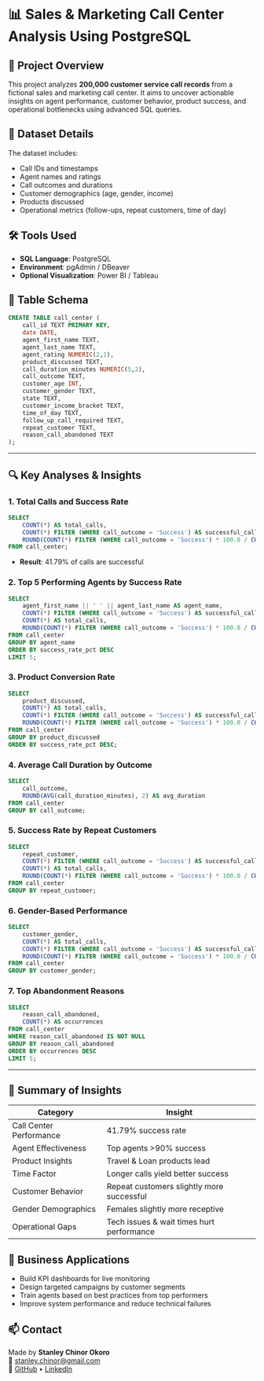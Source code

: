 
# 📊 Sales & Marketing Call Center Analysis Using PostgreSQL

## 🧾 Project Overview

This project analyzes **200,000 customer service call records** from a fictional sales and marketing call center. It aims to uncover actionable insights on agent performance, customer behavior, product success, and operational bottlenecks using advanced SQL queries.

## 📂 Dataset Details

The dataset includes:
- Call IDs and timestamps
- Agent names and ratings
- Call outcomes and durations
- Customer demographics (age, gender, income)
- Products discussed
- Operational metrics (follow-ups, repeat customers, time of day)

## 🛠️ Tools Used

- **SQL Language**: PostgreSQL
- **Environment**: pgAdmin / DBeaver
- **Optional Visualization**: Power BI / Tableau

## 🧱 Table Schema

```sql
CREATE TABLE call_center (
    call_id TEXT PRIMARY KEY,
    date DATE,
    agent_first_name TEXT,
    agent_last_name TEXT,
    agent_rating NUMERIC(2,1),
    product_discussed TEXT,
    call_duration_minutes NUMERIC(5,2),
    call_outcome TEXT,
    customer_age INT,
    customer_gender TEXT,
    state TEXT,
    customer_income_bracket TEXT,
    time_of_day TEXT,
    follow_up_call_required TEXT,
    repeat_customer TEXT,
    reason_call_abandoned TEXT
);
```

---

## 🔍 Key Analyses & Insights

### 1. Total Calls and Success Rate
```sql
SELECT 
    COUNT(*) AS total_calls,
    COUNT(*) FILTER (WHERE call_outcome = 'Success') AS successful_calls,
    ROUND(COUNT(*) FILTER (WHERE call_outcome = 'Success') * 100.0 / COUNT(*), 2) AS success_rate_pct
FROM call_center;
```
- **Result**: 41.79% of calls are successful

### 2. Top 5 Performing Agents by Success Rate
```sql
SELECT 
    agent_first_name || ' ' || agent_last_name AS agent_name,
    COUNT(*) FILTER (WHERE call_outcome = 'Success') AS successful_calls,
    COUNT(*) AS total_calls,
    ROUND(COUNT(*) FILTER (WHERE call_outcome = 'Success') * 100.0 / COUNT(*), 2) AS success_rate_pct
FROM call_center
GROUP BY agent_name
ORDER BY success_rate_pct DESC
LIMIT 5;
```

### 3. Product Conversion Rate
```sql
SELECT 
    product_discussed,
    COUNT(*) AS total_calls,
    COUNT(*) FILTER (WHERE call_outcome = 'Success') AS successful_calls,
    ROUND(COUNT(*) FILTER (WHERE call_outcome = 'Success') * 100.0 / COUNT(*), 2) AS success_rate_pct
FROM call_center
GROUP BY product_discussed
ORDER BY success_rate_pct DESC;
```

### 4. Average Call Duration by Outcome
```sql
SELECT 
    call_outcome,
    ROUND(AVG(call_duration_minutes), 2) AS avg_duration
FROM call_center
GROUP BY call_outcome;
```

### 5. Success Rate by Repeat Customers
```sql
SELECT 
    repeat_customer,
    COUNT(*) FILTER (WHERE call_outcome = 'Success') AS successful_calls,
    COUNT(*) AS total_calls,
    ROUND(COUNT(*) FILTER (WHERE call_outcome = 'Success') * 100.0 / COUNT(*), 2) AS success_rate_pct
FROM call_center
GROUP BY repeat_customer;
```

### 6. Gender-Based Performance
```sql
SELECT 
    customer_gender,
    COUNT(*) AS total_calls,
    COUNT(*) FILTER (WHERE call_outcome = 'Success') AS successful_calls,
    ROUND(COUNT(*) FILTER (WHERE call_outcome = 'Success') * 100.0 / COUNT(*), 2) AS success_rate_pct
FROM call_center
GROUP BY customer_gender;
```

### 7. Top Abandonment Reasons
```sql
SELECT 
    reason_call_abandoned,
    COUNT(*) AS occurrences
FROM call_center
WHERE reason_call_abandoned IS NOT NULL
GROUP BY reason_call_abandoned
ORDER BY occurrences DESC
LIMIT 5;
```

---

## 📌 Summary of Insights

| Category               | Insight |
|------------------------|---------|
| Call Center Performance| 41.79% success rate |
| Agent Effectiveness    | Top agents >90% success |
| Product Insights       | Travel & Loan products lead |
| Time Factor            | Longer calls yield better success |
| Customer Behavior      | Repeat customers slightly more successful |
| Gender Demographics    | Females slightly more receptive |
| Operational Gaps       | Tech issues & wait times hurt performance |

## 🚀 Business Applications

- Build KPI dashboards for live monitoring
- Design targeted campaigns by customer segments
- Train agents based on best practices from top performers
- Improve system performance and reduce technical failures

## 📫 Contact

Made by **Stanley Chinor Okoro**  
📧 stanley.chinor@gmail.com  
🔗 [GitHub](https://github.com/timelesshov) • [LinkedIn](https://www.linkedin.com/in/timelesshov)
